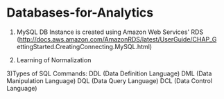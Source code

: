 # Databases-for-Analytics
1) MySQL DB Instance is created using Amazon Web Services' RDS (http://docs.aws.amazon.com/AmazonRDS/latest/UserGuide/CHAP_G
ettingStarted.CreatingConnecting.MySQL.html)

2) Learning of Normalization

3)Types of SQL Commands:
    DDL (Data Definition Language)
    DML (Data Manipulation Language)
    DQL (Data Query Language)
    DCL (Data Control Language)
